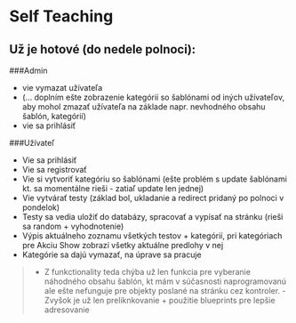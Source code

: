 # Self Teaching
## Už je hotové (do nedele polnoci): 

###Admin
* vie vymazat užívateľa
* (... doplním ešte zobrazenie kategórií so šablónami od iných užívateľov, aby mohol zmazať užívateľa na základe napr. nevhodného obsahu šablón, kategórií)
* vie sa prihlásiť


###Užívateľ
* Vie sa prihlásiť
* Vie sa registrovať
* Vie si vytvoriť kategóriu so šablónami (ešte problém s update šablónami kt. sa momentálne rieši - zatiaľ update len jednej)
* Vie vytvárať testy (základ bol, ukladanie a redirect pridaný po polnoci v pondelok)
* Testy sa vedia uložiť do databázy, spracovať a vypísať na stránku (rieši sa random + vyhodnotenie)
* Výpis aktuálneho zoznamu všetkých testov + kategórií, pri kategóriach pre Akciu Show zobrazí všetky aktuálne predlohy v nej
* Kategórie sa dajú vymazať, na úprave sa pracuje

>- Z funkctionality teda chýba už len funkcia pre vyberanie náhodného obsahu šablón, kt mám v súčasnosti naprogramovanú ale ešte nefunguje pre objekty poslané na stránku cez kontroler.
>-Zvyšok je už len preliknkovanie + použitie blueprints pre lepšie adresovanie
